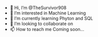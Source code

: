 - 👋 Hi, I’m @TheSurvivor908
- 👀 I’m interested in Machine Learning 
- 🌱 I’m currently learning Phyton and SQL
- 💞️ I’m looking to collaborate on 
- 📫 How to reach me Coming soon...

<!---
TheSurvivor908/TheSurvivor908 is a ✨ special ✨ repository because its `README.md` (this file) appears on your GitHub profile.
You can click the Preview link to take a look at your changes.
--->
